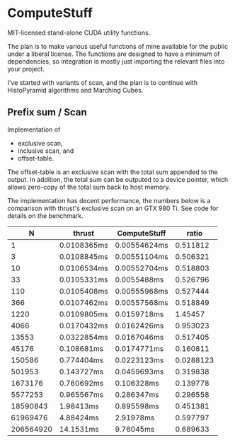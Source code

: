# ComputeStuff

MIT-licensed stand-alone CUDA utility functions.

The plan is to make various useful functions of mine available for the public under a liberal license. The functions are designed to have a minimum of dependencies, so integration is mostly just importing the relevant files into your project.

I've started with variants of scan, and the plan is to continue with HistoPyramid algorithms and Marching Cubes.

## Prefix sum / Scan

Implementation of
* exclusive scan,
* inclusive scan, and
* offset-table.

The offset-table  is an exclusive scan with the total sum appended to the output. In addition, the total sum can be outputed to a device pointer, which allows zero-copy of the total sum back to host memory.

The implementation has decent performance, the numbers below is a comparison with thrust's exclusive scan on an GTX 980 Ti. See code for details on the benchmark.

| N | thrust | ComputeStuff | ratio |
|---|--------|--------------|-------|
|1|0.0108365ms|0.00554624ms|0.511812|
|3|0.0108845ms|0.00551104ms|0.506321|
|10|0.0106534ms|0.00552704ms|0.518803|
|33|0.0105331ms|0.0055488ms|0.526796|
|110|0.0105408ms|0.00555968ms|0.527444|
|366|0.0107462ms|0.00557568ms|0.518849|
|1220|0.0109805ms|0.0159718ms|1.45457|
|4066|0.0170432ms|0.0162426ms|0.953023|
|13553|0.0322854ms|0.0167046ms|0.517405|
|45176|0.108681ms|0.0174771ms|0.160811|
|150586|0.774404ms|0.0223123ms|0.0288123|
|501953|0.143727ms|0.0459693ms|0.319838|
|1673176|0.760692ms|0.106328ms|0.139778|
|5577253|0.965567ms|0.286347ms|0.296558|
|18590843|1.98413ms|0.895598ms|0.451381|
|61969476|4.88424ms|2.91978ms|0.597797|
|206564920|14.1531ms|9.76045ms|0.689633|

